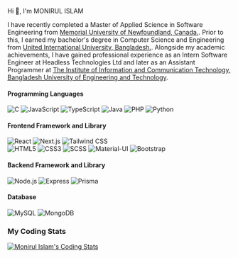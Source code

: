 Hi 👋, I'm MONIRUL ISLAM

I have recently completed a Master of Applied Science in Software Engineering from <a href="https://www.mun.ca/" target="_blank">Memorial University of Newfoundland, Canada.</a>. Prior to this, I earned my bachelor's degree in Computer Science and Engineering from <a href="https://www.uiu.ac.bd/" target="_blank">United International University, Bangladesh.</a>. Alongside my academic achievements, I have gained professional experience as an Intern Software Engineer at Headless Technologies Ltd and later as an Assistant Programmer at <a href="https://iict.buet.ac.bd/" target="_blank">The Institute of Information and Communication Technology, Bangladesh University of Engineering and Technology</a>. 


#### Programming Languages

![C](https://img.shields.io/badge/C-00599C.svg?&style=flat-square&logo=c&logoColor=white)
![JavaScript](https://img.shields.io/badge/JavaScript-F7DF1E.svg?&style=flat-square&logo=javascript&logoColor=black)
![TypeScript](https://img.shields.io/badge/TypeScript-007ACC.svg?&style=flat-square&logo=typescript&logoColor=white)
![Java](https://img.shields.io/badge/Java-007396.svg?&style=flat-square&logo=java&logoColor=white)
![PHP](https://img.shields.io/badge/PHP-777BB4.svg?&style=flat-square&logo=php&logoColor=white)
![Python](https://img.shields.io/badge/Python-3776AB.svg?&style=flat-square&logo=python&logoColor=white)


#### Frontend Framework and Library

![React](https://img.shields.io/badge/React-20232A.svg?&style=flat-square&logo=react&logoColor=61DAFB)
![Next.js](https://img.shields.io/badge/Next.js-000000.svg?&style=flat-square&logo=next.js&logoColor=white)
![Tailwind CSS](https://img.shields.io/badge/Tailwind_CSS-38B2AC.svg?&style=flat-square&logo=tailwind-css&logoColor=white) </br>
![HTML5](https://img.shields.io/badge/HTML5-E34F26.svg?&style=flat-square&logo=html5&logoColor=white)
![CSS3](https://img.shields.io/badge/CSS3-1572B6.svg?&style=flat-square&logo=css3&logoColor=white)
![SCSS](https://img.shields.io/badge/SCSS-hotpink.svg?style=flat-square&logo=sass&logoColor=white)
![Material-UI](https://img.shields.io/badge/Material--UI-0081CB.svg?style=flat-square&logo=material-ui&logoColor=white)
![Bootstrap](https://img.shields.io/badge/Bootstrap-7952B3.svg?&style=flat-square&logo=bootstrap&logoColor=white)


#### Backend Framework and Library

![Node.js](https://img.shields.io/badge/Node.js-339933.svg?&style=flat-square&logo=node.js&logoColor=white)
![Express](https://img.shields.io/badge/Express-000000.svg?&style=flat-square&logo=express&logoColor=white)
![Prisma](https://img.shields.io/badge/Prisma-3982CE.svg?&style=flat-square&logo=Prisma&logoColor=white)

#### Database

![MySQL](https://img.shields.io/badge/MySQL-4479A1.svg?&style=flat-square&logo=mysql&logoColor=white)
![MongoDB](https://img.shields.io/badge/MongoDB-47A248.svg?&style=flat-square&logo=mongodb&logoColor=white)

### My Coding Stats

[![Monirul Islam's Coding Stats](https://github-readme-stats.vercel.app/api/top-langs/?username=islam-monirul&langs_count=8&count_private=true&layout=compact&title_color=CE2F5E&theme=react&hide_border=true&bg_color=0D1117)](https://github.com/islam-monirul)
